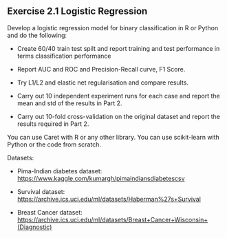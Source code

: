 
## Exercise 2.1 Logistic Regression 

Develop a logistic regression model for binary classification in R or Python and do the following: 

* Create 60/40 train test spilt and report training and test performance in terms  classification performance 

* Report AUC and ROC and Precision-Recall curve, F1 Score. 

* Try L1/L2 and elastic net regularisation and compare results. 

* Carry out 10 independent experiment runs for each case and report the mean and std of the results in Part 2.

* Carry out 10-fold cross-validation on the original dataset and report the results required in Part 2.  

You can use Caret with R or any other library. You can use scikit-learn with Python or the code from scratch. 

Datasets:

* Pima-Indian diabetes dataset: https://www.kaggle.com/kumargh/pimaindiansdiabetescsv

* Survival dataset: https://archive.ics.uci.edu/ml/datasets/Haberman%27s+Survival

* Breast Cancer dataset: https://archive.ics.uci.edu/ml/datasets/Breast+Cancer+Wisconsin+(Diagnostic)